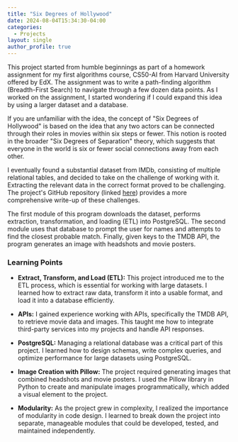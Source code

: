 ```yaml
---
title: "Six Degrees of Hollywood"
date: 2024-08-04T15:34:30-04:00
categories:
  - Projects
layout: single
author_profile: true
---
```



This project started from humble beginnings as part of a homework assignment for my first algorithms course, CS50-AI from Harvard University offered by EdX. The assignment was to write a path-finding algorithm (Breadth-First Search) to navigate through a few dozen data points. As I worked on the assignment, I started wondering if I could expand this idea by using a larger dataset and a database.

If you are unfamiliar with the idea, the concept of "Six Degrees of Hollywood" is based on the idea that any two actors can be connected through their roles in movies within six steps or fewer. This notion is rooted in the broader "Six Degrees of Separation" theory, which suggests that everyone in the world is six or fewer social connections away from each other.

I eventually found a substantial dataset from IMDb, consisting of multiple relational tables, and decided to take on the challenge of working with it. Extracting the relevant data in the correct format proved to be challenging. The project's GitHub repository (linked [here](https://github.com/LucasHTMartins/Six-Degrees-of-Hollywood)) provides a more comprehensive write-up of these challenges.

The first module of this program downloads the dataset, performs extraction, transformation, and loading (ETL) into PostgreSQL. The second module uses that database to prompt the user for names and attempts to find the closest probable match. Finally, given keys to the TMDB API, the program generates an image with headshots and movie posters.

### Learning Points

- **Extract, Transform, and Load (ETL):** This project introduced me to the ETL process, which is essential for working with large datasets. I learned how to extract raw data, transform it into a usable format, and load it into a database efficiently.

- **APIs:** I gained experience working with APIs, specifically the TMDB API, to retrieve movie data and images. This taught me how to integrate third-party services into my projects and handle API responses.

- **PostgreSQL:** Managing a relational database was a critical part of this project. I learned how to design schemas, write complex queries, and optimize performance for large datasets using PostgreSQL.

- **Image Creation with Pillow:** The project required generating images that combined headshots and movie posters. I used the Pillow library in Python to create and manipulate images programmatically, which added a visual element to the project.

- **Modularity:** As the project grew in complexity, I realized the importance of modularity in code design. I learned to break down the project into separate, manageable modules that could be developed, tested, and maintained independently.


